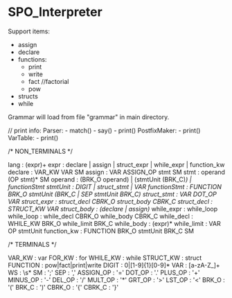 # SPO_Interpreter

Support items:
- assign
- declare
- functions:
	- print
	- write
	- fact //factorial
	- pow
- structs
- while

Grammar will load from file "grammar" in main directory.

// print info:
Parser:
	- match()
	- say()
	- print()
PostfixMaker:
	- print()
VarTable:
	- print()

/*
    NON_TERMINALS
*/

lang : (expr)+
expr : declare | assign | struct_expr | while_expr | function_kw
declare : VAR_KW VAR SM
assign : VAR ASSIGN_OP stmt SM
stmt : operand (OP stmt)* SM
operand : (BRK_O operand) | (stmtUnit (BRK_C)*) | functionStmt
stmtUnit : DIGIT | struct_stmt | VAR
functionStmt : FUNCTION BRK_O stmtUnit (BRK_C | SEP stmtUnit BRK_C)
struct_stmt : VAR DOT_OP VAR
struct_expr : struct_decl CBRK_O struct_body CBRK_C
struct_decl : STRUCT_KW VAR
struct_body : (declare | assign)*
while_expr : while_loop
while_loop : while_decl CBRK_O while_body CBRK_C 
while_decl : WHILE_KW BRK_O while_limit BRK_C
while_body : (expr)*
while_limit : VAR OP stmtUnit
function_kw : FUNCTION BRK_O stmtUnit BRK_C SM

/*
    TERMINALS
*/

VAR_KW : var
FOR_KW : for
WHILE_KW : while
STRUCT_KW : struct
FUNCTION : pow|fact|print|write
DIGIT : 0|[1-9]{1}[0-9]*
VAR : [a-zA-Z_]+
WS : \\s*
SM : ';'
SEP : ','
ASSIGN_OP : '='
DOT_OP : '.'
PLUS_OP : '+'
MINUS_OP : '-'
DEL_OP : '/'
MULT_OP : '*'
GRT_OP : '>'
LST_OP : '<'
BRK_O : '('
BRK_C : ')'
CBRK_O : '{'
CBRK_C : '}'
